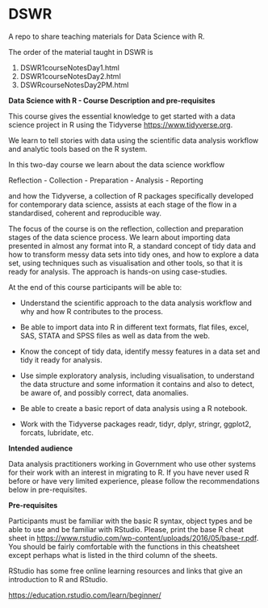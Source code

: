 # DSWR
A repo to share teaching materials for Data Science with R.

The order of the material taught in DSWR is

1. DSWR1courseNotesDay1.html
2. DSWR1courseNotesDay2.html
3. DSWRcourseNotesDay2PM.html

**Data Science with R - Course Description and pre-requisites**

This course gives the essential knowledge to get started with a data science project in R using the Tidyverse https://www.tidyverse.org.

We learn to tell stories with data using the scientific data analysis workflow and analytic tools based on the R system.

In this two-day course we learn about the data science workflow 

Reflection -  Collection - Preparation - Analysis - Reporting

and how the Tidyverse, a collection of R packages specifically developed for contemporary data science, assists at each stage of the flow in a  standardised, coherent and reproducible way.

The focus of the course is on the reflection, collection and preparation stages of the data science process. We learn about importing data presented in almost any format into R, a standard concept of tidy data and how to transform messy data sets into tidy ones, and how to explore a data set, using techniques such as visualisation and other tools, so that it is ready for analysis. The approach is hands-on using case-studies.

At the end of this course participants will be able to:

* Understand the scientific approach to the data analysis workflow and why and how R contributes to the process.

* Be able to import data into R in different text formats, flat files, excel, SAS, STATA and SPSS files as well as data from the web.

* Know the concept of tidy data, identify messy features in a data set and tidy it ready for analysis.

* Use simple exploratory analysis, including visualisation, to understand the data structure and some information it contains and also to detect, be aware of, and possibly correct, data anomalies.

* Be able to create a basic report  of  data analysis using a R notebook.

* Work with the Tidyverse packages readr, tidyr, dplyr, stringr, ggplot2, forcats, lubridate, etc.

**Intended audience**

Data analysis practitioners working in Government who use other systems for their work with an interest in migrating to R. If you have never used R before or have very limited experience, please follow the recommendations below in pre-requisites.

**Pre-requisites** 

Participants must be familiar with the basic R syntax, object types and  be able to use and be familiar with RStudio.
Please, print the base R cheat sheet in https://www.rstudio.com/wp-content/uploads/2016/05/base-r.pdf. You should be fairly comfortable with the functions in this cheatsheet except perhaps what is listed in the third column of the sheets.

RStudio has some free online learning resources and links that give an introduction to R and RStudio.

https://education.rstudio.com/learn/beginner/


